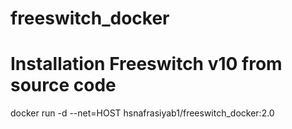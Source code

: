 # freeswitch_docker
# Installation Freeswitch v10 from source code
docker run -d --net=HOST hsnafrasiyab1/freeswitch_docker:2.0
